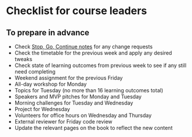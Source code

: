 # Checklist for course leaders

## To prepare in advance
+ Check [Stop, Go, Continue notes](sgc/README.md) for any change requests
+ Check the timetable for the previous week and apply any desired tweaks
+ Check state of learning outcomes from previous week to see if any still need completing
+ Weekend assignment for the previous Friday
+ All-day workshop for Monday
+ Topics for Tuesday (no more than 16 learning outcomes total)
+ Speakers and MVP pitches for Monday and Tuesday
+ Morning challenges for Tuesday and Wednesday
+ Project for Wednesday
+ Volunteers for office hours on Wednesday and Thursday
+ External reviewer for Friday code review
+ Update the relevant pages on the book to reflect the new content

